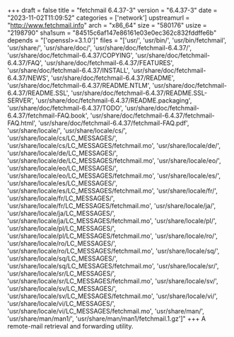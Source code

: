 +++
draft = false
title = "fetchmail 6.4.37-3"
version = "6.4.37-3"
date = "2023-11-02T11:09:52"
categories = ['network']
upstreamurl = "http://www.fetchmail.info"
arch = "x86_64"
size = "580176"
usize = "2198790"
sha1sum = "84515c6af147e86161e03e0ec362c832fddffe6b"
depends = "['openssl>=3.1.0']"
files = "['usr/', 'usr/bin/', 'usr/bin/fetchmail', 'usr/share/', 'usr/share/doc/', 'usr/share/doc/fetchmail-6.4.37/', 'usr/share/doc/fetchmail-6.4.37/COPYING', 'usr/share/doc/fetchmail-6.4.37/FAQ', 'usr/share/doc/fetchmail-6.4.37/FEATURES', 'usr/share/doc/fetchmail-6.4.37/INSTALL', 'usr/share/doc/fetchmail-6.4.37/NEWS', 'usr/share/doc/fetchmail-6.4.37/README', 'usr/share/doc/fetchmail-6.4.37/README.NTLM', 'usr/share/doc/fetchmail-6.4.37/README.SSL', 'usr/share/doc/fetchmail-6.4.37/README.SSL-SERVER', 'usr/share/doc/fetchmail-6.4.37/README.packaging', 'usr/share/doc/fetchmail-6.4.37/TODO', 'usr/share/doc/fetchmail-6.4.37/fetchmail-FAQ.book', 'usr/share/doc/fetchmail-6.4.37/fetchmail-FAQ.html', 'usr/share/doc/fetchmail-6.4.37/fetchmail-FAQ.pdf', 'usr/share/locale/', 'usr/share/locale/cs/', 'usr/share/locale/cs/LC_MESSAGES/', 'usr/share/locale/cs/LC_MESSAGES/fetchmail.mo', 'usr/share/locale/de/', 'usr/share/locale/de/LC_MESSAGES/', 'usr/share/locale/de/LC_MESSAGES/fetchmail.mo', 'usr/share/locale/eo/', 'usr/share/locale/eo/LC_MESSAGES/', 'usr/share/locale/eo/LC_MESSAGES/fetchmail.mo', 'usr/share/locale/es/', 'usr/share/locale/es/LC_MESSAGES/', 'usr/share/locale/es/LC_MESSAGES/fetchmail.mo', 'usr/share/locale/fr/', 'usr/share/locale/fr/LC_MESSAGES/', 'usr/share/locale/fr/LC_MESSAGES/fetchmail.mo', 'usr/share/locale/ja/', 'usr/share/locale/ja/LC_MESSAGES/', 'usr/share/locale/ja/LC_MESSAGES/fetchmail.mo', 'usr/share/locale/pl/', 'usr/share/locale/pl/LC_MESSAGES/', 'usr/share/locale/pl/LC_MESSAGES/fetchmail.mo', 'usr/share/locale/ro/', 'usr/share/locale/ro/LC_MESSAGES/', 'usr/share/locale/ro/LC_MESSAGES/fetchmail.mo', 'usr/share/locale/sq/', 'usr/share/locale/sq/LC_MESSAGES/', 'usr/share/locale/sq/LC_MESSAGES/fetchmail.mo', 'usr/share/locale/sr/', 'usr/share/locale/sr/LC_MESSAGES/', 'usr/share/locale/sr/LC_MESSAGES/fetchmail.mo', 'usr/share/locale/sv/', 'usr/share/locale/sv/LC_MESSAGES/', 'usr/share/locale/sv/LC_MESSAGES/fetchmail.mo', 'usr/share/locale/vi/', 'usr/share/locale/vi/LC_MESSAGES/', 'usr/share/locale/vi/LC_MESSAGES/fetchmail.mo', 'usr/share/man/', 'usr/share/man/man1/', 'usr/share/man/man1/fetchmail.1.gz']"
+++
A remote-mail retrieval and forwarding utility.